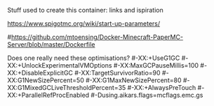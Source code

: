 Stuff used to create this container: links and ispiration

https://www.spigotmc.org/wiki/start-up-parameters/

#https://github.com/mtoensing/Docker-Minecraft-PaperMC-Server/blob/master/Dockerfile

Does one really need these optimisations?
#-XX:+UseG1GC
#-XX:+UnlockExperimentalVMOptions
#-XX:MaxGCPauseMillis=100
#-XX:+DisableExplicitGC
#-XX:TargetSurvivorRatio=90
#-XX:G1NewSizePercent=50
#-XX:G1MaxNewSizePercent=80
#-XX:G1MixedGCLiveThresholdPercent=35
#-XX:+AlwaysPreTouch
#-XX:+ParallelRefProcEnabled
#-Dusing.aikars.flags=mcflags.emc.gs
